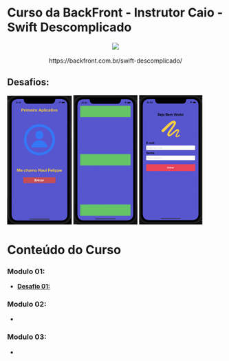 # Curso da BackFront - Instrutor Caio - Swift Descomplicado

<p align=center>
  <img src="https://backfront.com.br/wp-content/uploads/2021/07/cropped-bflogo-300x100.png" width="300" /> 
</p>

<p align=center> https://backfront.com.br/swift-descomplicado/ </p>

## Desafios:

<p float="left">
  
  <img src="https://github.com/felippeandrade/Curso-da-BackFront-Instrutor-Caio-Swift-Descomplicado/blob/main/01-Swift%20Descomplicado/Modulo01/imagens/Projeto01.png" width="150"/>
  
  <img src="https://github.com/felippeandrade/Curso-da-BackFront-Instrutor-Caio-Swift-Descomplicado/blob/main/01-Swift%20Descomplicado/Modulo01/imagens/Projeto02.png" width="149"/>
  
 <img src="https://github.com/felippeandrade/Curso-da-BackFront-Instrutor-Caio-Swift-Descomplicado/blob/main/01-Swift%20Descomplicado/Modulo01/imagens/Projeto03.png" width="147"/>

</p>

# Conteúdo do Curso

### Modulo 01: 
- **[Desafio 01: ](https://)**

### Modulo 02: 
-
### Modulo 03: 
-


